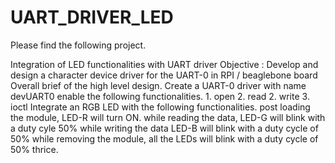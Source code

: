 # UART_DRIVER_LED

Please find the following project.

Integration of LED functionalities with UART driver
Objective :
    Develop and design a character device driver for the UART-0 in RPI / beaglebone board
    Overall brief of the high level design.
        Create a UART-0 driver with name devUART0
        enable the following functionalities.
            1. open
            2. read
            2. write
            3. ioctl
        Integrate an RGB LED with the following functionalities.
            post loading the module, LED-R will turn ON.
            while reading the data, LED-G will blink with a duty cyle 50%
            while writing the data LED-B will blink with a duty cycle of 50%
            while removing the module, all the LEDs will blink with a duty cycle of 50% thrice. 
